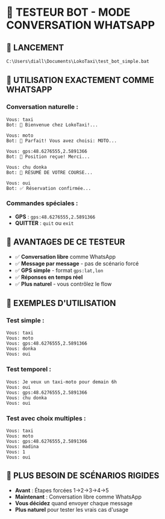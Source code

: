 # 💬 TESTEUR BOT - MODE CONVERSATION WHATSAPP

## 🚀 **LANCEMENT**
```cmd
C:\Users\diall\Documents\LokoTaxi\test_bot_simple.bat
```

## 💬 **UTILISATION EXACTEMENT COMME WHATSAPP**

### **Conversation naturelle :**
```
Vous: taxi
Bot: 🚕 Bienvenue chez LokoTaxi!...

Vous: moto  
Bot: 📍 Parfait! Vous avez choisi: MOTO...

Vous: gps:48.6276555,2.5891366
Bot: 📍 Position reçue! Merci...

Vous: chu donka
Bot: 📍 RÉSUMÉ DE VOTRE COURSE...

Vous: oui
Bot: ✅ Réservation confirmée...
```

### **Commandes spéciales :**
- **GPS** : `gps:48.6276555,2.5891366`
- **QUITTER** : `quit` ou `exit`

## 🎯 **AVANTAGES DE CE TESTEUR**

- ✅ **Conversation libre** comme WhatsApp
- ✅ **Message par message** - pas de scénario forcé
- ✅ **GPS simple** - format `gps:lat,lon`
- ✅ **Réponses en temps réel**
- ✅ **Plus naturel** - vous contrôlez le flow

## 📱 **EXEMPLES D'UTILISATION**

### **Test simple :**
```
Vous: taxi
Vous: moto
Vous: gps:48.6276555,2.5891366  
Vous: donka
Vous: oui
```

### **Test temporel :**
```
Vous: Je veux un taxi-moto pour demain 6h
Vous: oui
Vous: gps:48.6276555,2.5891366
Vous: chu donka  
Vous: oui
```

### **Test avec choix multiples :**
```
Vous: taxi
Vous: moto
Vous: gps:48.6276555,2.5891366
Vous: madina
Vous: 1
Vous: oui
```

## 🔄 **PLUS BESOIN DE SCÉNARIOS RIGIDES**

- **Avant** : Étapes forcées 1→2→3→4→5
- **Maintenant** : Conversation libre comme WhatsApp
- **Vous décidez** quand envoyer chaque message
- **Plus naturel** pour tester les vrais cas d'usage